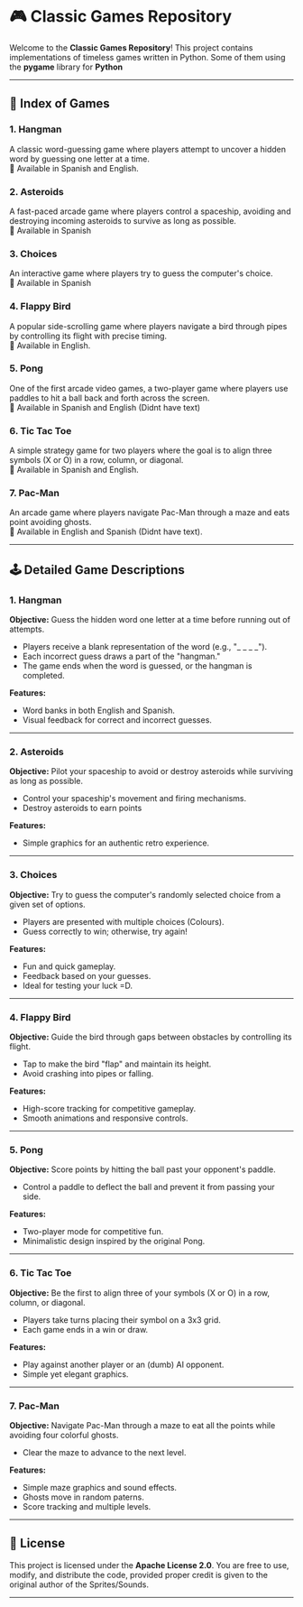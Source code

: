 # 🎮 **Classic Games Repository**  

Welcome to the **Classic Games Repository**! This project contains implementations of timeless games written in Python. Some of them using the **pygame** library for **Python**

---

## 📜 **Index of Games**

### 1. **Hangman**  
A classic word-guessing game where players attempt to uncover a hidden word by guessing one letter at a time.  
📌 Available in Spanish and English.

### 2. **Asteroids**  
A fast-paced arcade game where players control a spaceship, avoiding and destroying incoming asteroids to survive as long as possible.  
📌 Available in Spanish 

### 3. **Choices**  
An interactive game where players try to guess the computer's choice.  
📌 Available in Spanish 


### 4. **Flappy Bird**  
A popular side-scrolling game where players navigate a bird through pipes by controlling its flight with precise timing.  
📌 Available in English.


### 5. **Pong**  
One of the first arcade video games, a two-player game where players use paddles to hit a ball back and forth across the screen.  
📌 Available in Spanish and English (Didnt have text)


### 6. **Tic Tac Toe**  
A simple strategy game for two players where the goal is to align three symbols (X or O) in a row, column, or diagonal.  
📌 Available in Spanish and English.


### 7. **Pac-Man**  
An arcade game where players navigate Pac-Man through a maze and eats point avoiding ghosts.  
📌 Available in English and Spanish (Didnt have text).


---

## 🕹️ **Detailed Game Descriptions**

### 1. **Hangman**  
**Objective:** Guess the hidden word one letter at a time before running out of attempts.  
- Players receive a blank representation of the word (e.g., "_ _ _ _").  
- Each incorrect guess draws a part of the "hangman."  
- The game ends when the word is guessed, or the hangman is completed.  

**Features:**  
- Word banks in both English and Spanish.  
- Visual feedback for correct and incorrect guesses.  

---

### 2. **Asteroids**  
**Objective:** Pilot your spaceship to avoid or destroy asteroids while surviving as long as possible.  
- Control your spaceship's movement and firing mechanisms.  
- Destroy asteroids to earn points

**Features:**  
- Simple graphics for an authentic retro experience.  

---

### 3. **Choices**  
**Objective:** Try to guess the computer's randomly selected choice from a given set of options.  
- Players are presented with multiple choices (Colours).  
- Guess correctly to win; otherwise, try again!  

**Features:**  
- Fun and quick gameplay.  
- Feedback based on your guesses.  
- Ideal for testing your luck =D.  

---

### 4. **Flappy Bird**  
**Objective:** Guide the bird through gaps between obstacles by controlling its flight.  
- Tap to make the bird "flap" and maintain its height.  
- Avoid crashing into pipes or falling.  

**Features:**   
- High-score tracking for competitive gameplay.  
- Smooth animations and responsive controls.  

---

### 5. **Pong**  
**Objective:** Score points by hitting the ball past your opponent's paddle.  
- Control a paddle to deflect the ball and prevent it from passing your side.   

**Features:**  
- Two-player mode for competitive fun.   
- Minimalistic design inspired by the original Pong.  

---

### 6. **Tic Tac Toe**  
**Objective:** Be the first to align three of your symbols (X or O) in a row, column, or diagonal.  
- Players take turns placing their symbol on a 3x3 grid.  
- Each game ends in a win or draw.  

**Features:**  
- Play against another player or an (dumb) AI opponent.  
- Simple yet elegant graphics.  

---
### 7. **Pac-Man**  
**Objective:** Navigate Pac-Man through a maze to eat all the points while avoiding four colorful ghosts.  
- Clear the maze to advance to the next level.  

**Features:**  
- Simple maze graphics and sound effects.  
- Ghosts move in random paterns.  
- Score tracking and multiple levels.  





---

## 📄 **License**

This project is licensed under the **Apache License 2.0**. You are free to use, modify, and distribute the code, provided proper credit is given to the original author of the Sprites/Sounds.  

---

